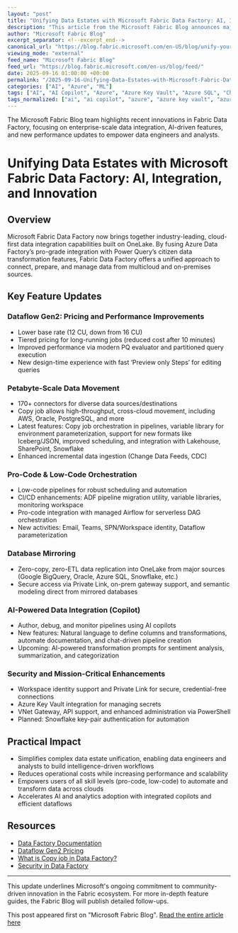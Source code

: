 ```yaml
---
layout: "post"
title: "Unifying Data Estates with Microsoft Fabric Data Factory: AI, Integration, and Innovation"
description: "This article from the Microsoft Fabric Blog announces major enhancements to Fabric Data Factory, detailing its AI-powered features, cross-cloud integration, pro-code and low-code orchestration, petabyte-scale data movement, mission-critical security updates, and pricing changes. The piece demonstrates how Fabric Data Factory, built on OneLake, simplifies data unification, supports zero-ETL patterns, introduces Dataflow Gen2 improvements, and integrates AI copilots and automation capabilities for modern enterprise data scenarios."
author: "Microsoft Fabric Blog"
excerpt_separator: <!--excerpt_end-->
canonical_url: "https://blog.fabric.microsoft.com/en-US/blog/unify-your-data-estate-for-the-era-of-ai-with-fabric-data-factory/"
viewing_mode: "external"
feed_name: "Microsoft Fabric Blog"
feed_url: "https://blog.fabric.microsoft.com/en-us/blog/feed/"
date: 2025-09-16 01:00:00 +00:00
permalink: "/2025-09-16-Unifying-Data-Estates-with-Microsoft-Fabric-Data-Factory-AI-Integration-and-Innovation.html"
categories: ["AI", "Azure", "ML"]
tags: ["AI", "AI Copilot", "Azure", "Azure Key Vault", "Azure SQL", "Change Data Capture", "CI/CD", "Copy Job", "Data Integration", "Data Mirroring", "Data Orchestration", "Database Replication", "Dataflow Gen2", "Fabric Data Factory", "Lakehouse", "Managed Airflow", "Microsoft Fabric", "ML", "Natural Language Transformation", "News", "On Premises Gateway", "OneLake", "Pipelines", "Power Query", "Semantic Models", "VNet Gateway", "Zero ETL"]
tags_normalized: ["ai", "ai copilot", "azure", "azure key vault", "azure sql", "change data capture", "cislashcd", "copy job", "data integration", "data mirroring", "data orchestration", "database replication", "dataflow gen2", "fabric data factory", "lakehouse", "managed airflow", "microsoft fabric", "ml", "natural language transformation", "news", "on premises gateway", "onelake", "pipelines", "power query", "semantic models", "vnet gateway", "zero etl"]
---
```


The Microsoft Fabric Blog team highlights recent innovations in Fabric Data Factory, focusing on enterprise-scale data integration, AI-driven features, and new performance updates to empower data engineers and analysts.<!--excerpt_end-->

# Unifying Data Estates with Microsoft Fabric Data Factory: AI, Integration, and Innovation

## Overview

Microsoft Fabric Data Factory now brings together industry-leading, cloud-first data integration capabilities built on OneLake. By fusing Azure Data Factory’s pro-grade integration with Power Query’s citizen data transformation features, Fabric Data Factory offers a unified approach to connect, prepare, and manage data from multicloud and on-premises sources.

## Key Feature Updates

### Dataflow Gen2: Pricing and Performance Improvements

- Lower base rate (12 CU, down from 16 CU)
- Tiered pricing for long-running jobs (reduced cost after 10 minutes)
- Improved performance via modern PQ evaluator and partitioned query execution
- New design-time experience with fast ‘Preview only Steps’ for editing queries

### Petabyte-Scale Data Movement

- 170+ connectors for diverse data sources/destinations
- Copy job allows high-throughput, cross-cloud movement, including AWS, Oracle, PostgreSQL, and more
- Latest features: Copy job orchestration in pipelines, variable library for environment parameterization, support for new formats like Iceberg/JSON, improved scheduling, and integration with Lakehouse, SharePoint, Snowflake
- Enhanced incremental data ingestion (Change Data Feeds, CDC)

### Pro-Code & Low-Code Orchestration

- Low-code pipelines for robust scheduling and automation
- CI/CD enhancements: ADF pipeline migration utility, variable libraries, monitoring workspace
- Pro-code integration with managed Airflow for serverless DAG orchestration
- New activities: Email, Teams, SPN/Workspace identity, Dataflow parameterization

### Database Mirroring

- Zero-copy, zero-ETL data replication into OneLake from major sources (Google BigQuery, Oracle, Azure SQL, Snowflake, etc.)
- Secure access via Private Link, on-prem gateway support, and semantic modeling direct from mirrored databases

### AI-Powered Data Integration (Copilot)

- Author, debug, and monitor pipelines using AI copilots
- New features: Natural language to define columns and transformations, automate documentation, and chat-driven pipeline creation
- Upcoming: AI-powered transformation prompts for sentiment analysis, summarization, and categorization

### Security and Mission-Critical Enhancements

- Workspace identity support and Private Link for secure, credential-free connections
- Azure Key Vault integration for managing secrets
- VNet Gateway, API support, and enhanced administration via PowerShell
- Planned: Snowflake key-pair authentication for automation

## Practical Impact

- Simplifies complex data estate unification, enabling data engineers and analysts to build intelligence-driven workflows
- Reduces operational costs while increasing performance and scalability
- Empowers users of all skill levels (pro-code, low-code) to automate and transform data across clouds
- Accelerates AI and analytics adoption with integrated copilots and efficient dataflows

## Resources

- [Data Factory Documentation](https://learn.microsoft.com/fabric/data-factory/data-factory-overview)
- [Dataflow Gen2 Pricing](https://aka.ms/dfg2pricing)
- [What is Copy job in Data Factory?](https://aka.ms/FabConEU2025_DataFactory_DataMovement)
- [Security in Data Factory](https://aka.ms/FabConEU2025_DataFactory_Platform)

---
This update underlines Microsoft's ongoing commitment to community-driven innovation in the Fabric ecosystem. For more in-depth feature guides, the Fabric Blog will publish detailed follow-ups.

This post appeared first on "Microsoft Fabric Blog". [Read the entire article here](https://blog.fabric.microsoft.com/en-US/blog/unify-your-data-estate-for-the-era-of-ai-with-fabric-data-factory/)
